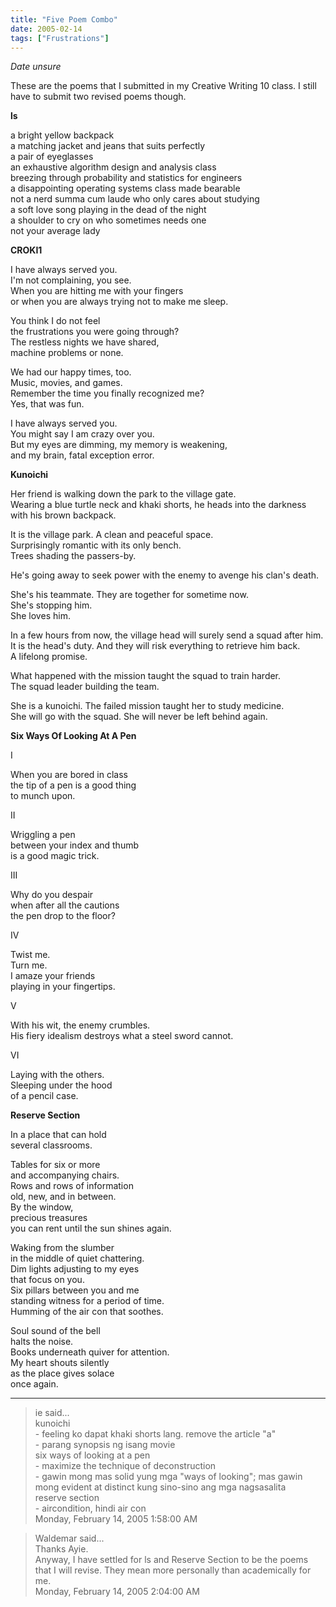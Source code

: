 ```yaml
---
title: "Five Poem Combo"
date: 2005-02-14
tags: ["Frustrations"]
---
```


*Date unsure*

These are the poems that I submitted in my Creative Writing 10 class. I still have to submit two revised poems though.

**ls**

a bright yellow backpack  
a matching jacket and jeans that suits perfectly  
a pair of eyeglasses  
an exhaustive algorithm design and analysis class  
breezing through probability and statistics for engineers  
a disappointing operating systems class made bearable  
not a nerd summa cum laude who only cares about studying  
a soft love song playing in the dead of the night  
a shoulder to cry on who sometimes needs one  
not your average lady

**CROKI1**

I have always served you.  
I'm not complaining, you see.  
When you are hitting me with your fingers  
or when you are always trying not to make me sleep.

You think I do not feel  
the frustrations you were going through?  
The restless nights we have shared,  
machine problems or none.

We had our happy times, too.  
Music, movies, and games.  
Remember the time you finally recognized me?  
Yes, that was fun.

I have always served you.  
You might say I am crazy over you.  
But my eyes are dimming, my memory is weakening,  
and my brain, fatal exception error.

**Kunoichi**

Her friend is walking down the park to the village gate.  
Wearing a blue turtle neck and khaki shorts, he heads into the darkness  
with his brown backpack.

It is the village park. A clean and peaceful space.  
Surprisingly romantic with its only bench.  
Trees shading the passers-by.

He's going away to seek power with the enemy to avenge his clan's death.

She's his teammate. They are together for sometime now.  
She's stopping him.  
She loves him.

In a few hours from now, the village head will surely send a squad after him.  
It is the head's duty. And they will risk everything to retrieve him back.  
A lifelong promise.

What happened with the mission taught the squad to train harder.  
The squad leader building the team.

She is a kunoichi. The failed mission taught her to study medicine.  
She will go with the squad. She will never be left behind again.

**Six Ways Of Looking At A Pen**

I

When you are bored in class  
the tip of a pen is a good thing  
to munch upon.

II

Wriggling a pen  
between your index and thumb  
is a good magic trick.

III

Why do you despair  
when after all the cautions  
the pen drop to the floor?

IV

Twist me.  
Turn me.  
I amaze your friends  
playing in your fingertips.

V

With his wit, the enemy crumbles.  
His fiery idealism destroys what a steel sword cannot.

VI

Laying with the others.  
Sleeping under the hood  
of a pencil case.

**Reserve Section**

In a place that can hold  
several classrooms.

Tables for six or more  
and accompanying chairs.  
Rows and rows of information  
old, new, and in between.  
By the window,  
precious treasures  
you can rent until the sun shines again.

Waking from the slumber  
in the middle of quiet chattering.  
Dim lights adjusting to my eyes  
that focus on you.  
Six pillars between you and me  
standing witness for a period of time.  
Humming of the air con that soothes.

Soul sound of the bell  
halts the noise.  
Books underneath quiver for attention.  
My heart shouts silently  
as the place gives solace  
once again.

---

> ie said...  
> kunoichi  
> \- feeling ko dapat khaki shorts lang. remove the article "a"  
> \- parang synopsis ng isang movie  
> six ways of looking at a pen  
> \- maximize the technique of deconstruction  
> \- gawin mong mas solid yung mga "ways of looking"; mas gawin mong evident at distinct kung sino-sino ang mga nagsasalita  
> reserve section  
> \- aircondition, hindi air con  
> Monday, February 14, 2005 1:58:00 AM 

> Waldemar said...  
> Thanks Ayie.  
> Anyway, I have settled for ls and Reserve Section to be the poems that I will revise. They mean more personally than academically for me.  
> Monday, February 14, 2005 2:04:00 AM 